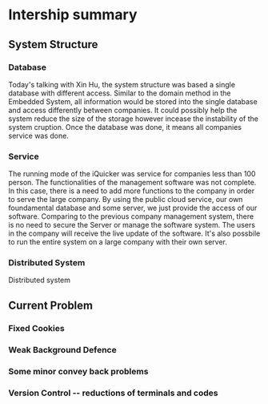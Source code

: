 # Intership summary

## System Structure
### Database
Today's talking with Xin Hu, the system structure was based a single database with different access. 
Similar to the domain method in the Embedded System, all information would be stored into the single database and
access differently between companies. It could possibly help the system reduce the size of the storage however incease
the instability of the system cruption. Once the database was done, it means all companies service was done.
### Service
The running mode of the iQuicker was service for companies less than 100 person. The functionalities of the management 
software was not complete. In this case, there is a need to add more functions to the company in order to serve the large
company. By using the public cloud service, our own foundamental database and some server, we just provide the access of our software.
Comparing to the previous company management system, there is no need to secure the Server or manage the software system. The users in 
the company will receive the live update of the software. It's also possbile to run the entire system on a large company with their own
server.
### Distributed System
Distributed system 
## Current Problem
### Fixed Cookies
### Weak Background Defence
### Some minor convey back problems
### Version Control -- reductions of terminals and codes
